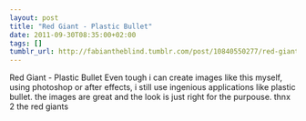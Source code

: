 ```yaml
---
layout: post
title: "Red Giant - Plastic Bullet"
date: 2011-09-30T08:35:00+02:00
tags: []
tumblr_url: http://fabiantheblind.tumblr.com/post/10840550277/red-giant-plastic-bullet
---
```

Red Giant - Plastic Bullet
Even tough i can create images like this myself, using photoshop or after effects, i still use ingenious applications like plastic bullet. the images are great and the look is just right for the purpouse.
thnx 2 the red giants
